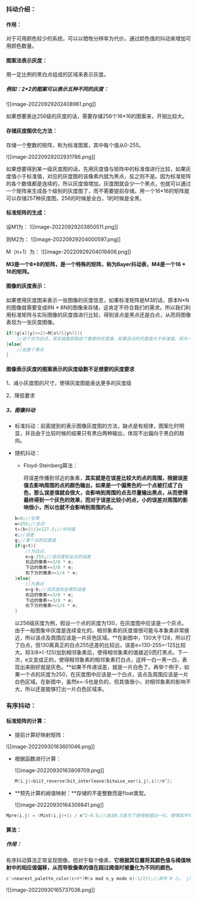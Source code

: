 ### 抖动介绍：

#### 作用：

 对于可用颜色较少的系统，可以以牺牲分辨率为代价，通过颜色值的抖动来增加可用颜色数量。

#### 图案法表示灰度：

用一定比例的黑白点组成的区域来表示灰度。

##### 例如：2*2的图案可以表示五种不同的灰度：
![[image-20220929202408961.png]]

如果想要表达256级的灰度的话，需要存储256个16*16的图案来，开销比较大。

#### 存储灰度图优化方法：

存储一个整数的矩阵，称为标准图案，其中每个值从0-255。

![[image-20220929202931786.png]]

如果想要得到某一级灰度图的话，先用灰度值与矩阵中的标准值进行比较，如果灰度值小于标准值，对应的灰度图的该像素内就为黑点，反之则不是。因为标准矩阵的各个数值都是连续的，所以灰度值增加，灰度图就会少一个黑点，也就可以通过一个矩阵来生成各个级别的灰度图了，而不需要提前存储，用一个16*16的矩阵就可以存储257种灰度图，256的时候是全白，1的时候是全黑。

#### 标准矩阵的生成：

设M1为：
![[image-20220929203850511.png]]

则M2为：
![[image-20220929204000597.png]]

M（n+1）为：
![[image-20220929204019406.png]]

**M3是一个8*8的矩阵，是一个特殊的矩阵，称为Bayer抖动表，M4是一个16 * 16的矩阵。**

#### 图像的灰度表示：

如果使用灰度图来表示一张图像的灰度信息，如果标准矩阵是M3的话，原本N*N的图像就需要变成8N * 8N的图像来存储，这肯定不符合我们的需求。所以我们利用标准矩阵与实际图像的灰度值进行比较，得到该点是黑点还是白点，从而将图像表现为一张灰度图像。

```c++
if((g[x][y]>>2)>M[x%7][y%7]){
    //这个点为白点，其实就是获取这个像素的灰度值，如果该点的灰度值大于标准值，则为一个白点
}else{
    //这是个黑点
}
```

#### 图像表示灰度的图案表示的灰度级数不足想要的灰度要求

1、减小灰度图的尺寸，使得灰度图能表达更多的灰度级

2、降低要求

##### 3、图像抖动

- 标准抖动：前面提到的表示图像灰度图的方法，缺点是有规律，图案化时明显，并且由于比较时候的结果只有黑白两种输出，体现不出偏向于黑白的趋向。

- 随机抖动：

  - Floyd-Steinberg算法：

    将误差传播到邻近的象素，**其实就是在误差比较大的点的周围，根据误差值去影响周围的点的颜色输出，如果是一个偏黑色的一个点被打成了白色，那么误差值就会很大，会影响到周围的点去尽量输出黑点，从而使得最终得到一个灰色的效果，而对于误差比较小的点，小的误差对周围的影响很小，所以也就不会影响到周围的点。**

  ```c++
  b=0;//全黑
  w=255;//全白
  t=(b+2)/2=127.5;//中间值
  e;//误差
  g;//某个点的灰度值
  if(g>t){
      //为白点，
      e=g-255;//该灰度到全白的误差
      右边的像素+=3/8 * e;
      下边的像素+=3/8 * e;
      右下方的像素+=1/4 * e;
  }else{
      //为黑点
      e=g-b;//该灰度到全黑的误差
      右边的像素+=3/8 * e;
      下边的像素+=3/8 * e;
      右下方的像素+=1/4 * e;
  }
  ```

  以256级灰度为例，假设一个点的灰度为130，在灰度图中应该是一个灰点。由于一般图象中灰度是连续变化的，相邻象素的灰度值很可能与本象素非常接近，所以该点及周围应该是一片灰色区域。**在新图中，130大于128，所以打了白点，但130离真正的白点255还差的比较远，误差e=130-255=-125比较大。将3/8×(-125)加到相邻象素后，使得相邻象素的值接近0而打黑点。下一次，e又变成正的，使得相邻象素的相邻象素打白点，这样一白一黑一白，表现出来刚好就是灰色。**如果不传递误差，就是一片白色了。再举个例子，如果一个点的灰度为250，在灰度图中应该是一个白点，该点及周围应该是一片白色区域。在新图中，虽然e=-5也是负的，但其值很小，对相邻象素的影响不大，所以还是能够打出一片白色区域来。

### 有序抖动：

#### 标准矩阵的计算：

- 提前计算好映射矩阵：

![[image-20220930163601046.png]]

- 根据函数进行计算：

  ![[image-20220930163809709.png]]

  ```c++
  M(i,j)=biit_reverse(bit_interleave(bitwise_xor(i,j),i))/n^2;
  ```

  

- **预先计算的阙值映射：**存储的不是整数而是float类型。

  ![[image-20220930164309841.png]]

```c++
Mpre(i,j) = (Mint(i,j)+1) / n^2-0.5;//减去0.5是为了使得阙值归一化，使得其平均化为0
```

#### 算法：

##### 作用：

有序抖动算法正常呈现图像，但对于每个像素，**它根据其位置将其颜色值与阈值映射中的相应值偏移，从而导致像素的值在超过阈值时被量化为不同的颜色。**

```c++
c′=nearest_palette_color(c+r*(M(x mod n,y mode n)-1/2));//其中 M（i， j） 是第 i 行和第 j 列上的阈值映射，c′ 是变换后的颜色，r 是颜色空间中的散布量。假设RGB调色板具有23N均匀距离的颜色，其中每种颜色（红色，绿色和蓝色值的三重）由从0到255的八位字节表示，通常会选择r~255/n,（1⁄2 再次是归一化项)。
```

![[image-20220930165737036.png]]
